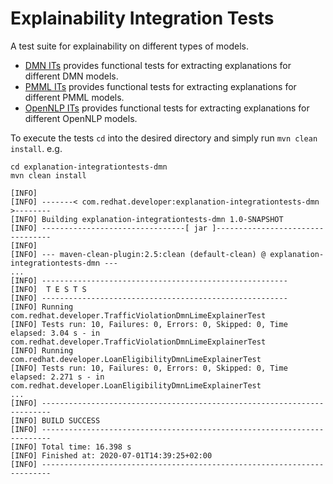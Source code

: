 # Explainability Integration Tests

A test suite for explainability on different types of models.

* [DMN ITs](https://github.com/kiegroup/trusty-ai-sandbox/tree/master/end2endPoC/explanation-integrationtests/explanation-integrationtests-dmn) provides functional tests for extracting explanations for different DMN models. 
* [PMML ITs](https://github.com/kiegroup/trusty-ai-sandbox/tree/master/end2endPoC/explanation-integrationtests/explanation-integrationtests-pmml) provides functional tests for extracting explanations for different PMML models.
* [OpenNLP ITs](https://github.com/kiegroup/trusty-ai-sandbox/tree/master/end2endPoC/explanation-integrationtests/explanation-integrationtests-opennlp) provides functional tests for extracting explanations for different OpenNLP models.

To execute the tests `cd` into the desired directory and simply run `mvn clean install`.
e.g.
```$bash
cd explanation-integrationtests-dmn
mvn clean install

[INFO] 
[INFO] -------< com.redhat.developer:explanation-integrationtests-dmn >--------
[INFO] Building explanation-integrationtests-dmn 1.0-SNAPSHOT
[INFO] --------------------------------[ jar ]---------------------------------
[INFO] 
[INFO] --- maven-clean-plugin:2.5:clean (default-clean) @ explanation-integrationtests-dmn ---
...
[INFO] -------------------------------------------------------
[INFO]  T E S T S
[INFO] -------------------------------------------------------
[INFO] Running com.redhat.developer.TrafficViolationDmnLimeExplainerTest
[INFO] Tests run: 10, Failures: 0, Errors: 0, Skipped: 0, Time elapsed: 3.04 s - in com.redhat.developer.TrafficViolationDmnLimeExplainerTest
[INFO] Running com.redhat.developer.LoanEligibilityDmnLimeExplainerTest
[INFO] Tests run: 10, Failures: 0, Errors: 0, Skipped: 0, Time elapsed: 2.271 s - in com.redhat.developer.LoanEligibilityDmnLimeExplainerTest
...
[INFO] ------------------------------------------------------------------------
[INFO] BUILD SUCCESS
[INFO] ------------------------------------------------------------------------
[INFO] Total time: 16.398 s
[INFO] Finished at: 2020-07-01T14:39:25+02:00
[INFO] ------------------------------------------------------------------------

```